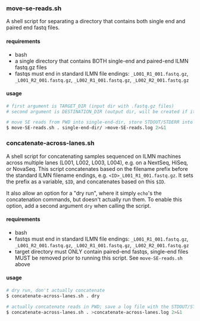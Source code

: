 ### move-se-reads.sh

A shell script for separating a directory that contains both single end and paired end fastq files.

#### requirements
 - bash
 - a single directory that contains BOTH single-end and paired-end ILMN fastq.gz files
 - fastqs must end in standard ILMN file endings: `_L001_R1_001.fastq.gz`, `_L001_R2_001.fastq.gz`, `_L002_R1_001.fastq.gz`, `_L002_R2_001.fastq.gz`

#### usage
```bash
# first argument is TARGET_DIR (input dir with .fastq.gz files)
# second argument is DESTINATION_DIR (output dir, will be created if it doesn't already exist)

# move SE reads from PWD into single-end-dir, store STDOUT/STDERR into log file
$ move-SE-reads.sh . single-end-dir/ >move-SE-reads.log 2>&1
```

### concatenate-across-lanes.sh

A shell script for concatenating samples sequenced on ILMN machines across multiple lanes (L001, L002, L003, L004), e.g. on a NextSeq, HiSeq, or NovaSeq. This script concatenates based on the filename prefix before the standard ILMN filename endings, e.g. `<ID>_L001_R1_001.fastq.gz`. It sets the prefix as a variable, `$ID`, and concatenates based on this `$ID`.

It also allow an option for a "dry run", where it simply `echo`'s the concatenation commands, but doesn't actually run them. To enable this option, add a second argument `dry` when calling the script.

#### requirements
  - bash
  - fastqs must end in standard ILMN file endings: `_L001_R1_001.fastq.gz`, `_L001_R2_001.fastq.gz`, `_L002_R1_001.fastq.gz`, `_L002_R2_001.fastq.gz`
  - target directory must ONLY contain paired-end fastqs, single-end files MUST be removed prior to running this script. See `move-SE-reads.sh` above
#### usage
```bash
# dry run, don't actually concatenate
$ concatenate-across-lanes.sh . dry 

# actually concatenate reads in PWD; save a log file with the STDOUT/STDERR
$ concatenate-across-lanes.sh . >concatenate-across-lanes.log 2>&1
```

